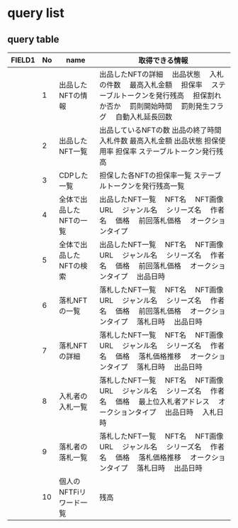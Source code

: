 # query list

## query table

|FIELD1|No            |name                                                                                    |取得できる情報                                                                                 |
|------|--------------|----------------------------------------------------------------------------------------|----------------------------------------------------------------------------------------|
|      |1             |出品したNFTの情報                                                                              |出品したNFTの詳細 　出品状態 　入札の件数 　最高入札金額 　担保率 　ステーブルトークンを発行残高 　担保割れか否か 　罰則開始時間 　罰則発生フラグ 　自動入札延長回数|
|      |2             |出品したNFT一覧                                                                               |出品しているNFTの数 出品の終了時間 入札件数 最高入札金額 出品状態 担保使用率 担保率 ステーブルトークン発行残高                            |
|      |3             |CDPした一覧                                                                                 |担保した各NFTの担保率一覧 ステーブルトークンを発行残高一覧                                                         |
|      |4             |全体で出品したNFTの一覧                                                                           |出品したNFT一覧 　NFT名 　NFT画像URL 　ジャンル名 　シリーズ名 　作者名 　価格 　前回落札価格 　オークションタイプ                     |
|      |5             |全体で出品したNFTの検索                                                                           |出品したNFT一覧 　NFT名 　NFT画像URL 　ジャンル名 　シリーズ名 　作者名 　価格 　前回落札価格 　オークションタイプ 　出品日時               |
|      |6             |落札NFTの一覧                                                                                |落札したNFT一覧 　NFT名 　NFT画像URL 　ジャンル名 　シリーズ名 　作者名 　価格 　前回落札価格 　オークションタイプ 　落札日時 　出品日時         |
|      |7             |落札NFTの詳細                                                                                |落札したNFT一覧 　NFT名 　NFT画像URL 　ジャンル名 　シリーズ名 　作者名 　価格 　落札価格推移 　オークションタイプ 　落札日時 　出品日時         |
|      |8             |入札者の入札一覧                                                                                |落札したNFT一覧 　NFT名 　NFT画像URL 　ジャンル名 　シリーズ名 　作者名 　価格 　最上位入札者アドレス 　オークションタイプ 　出品日時 　入札日時     |
|      |9             |落札者の落札一覧                                                                                |落札したNFT一覧 　NFT名 　NFT画像URL 　ジャンル名 　シリーズ名 　作者名 　価格 　落札価格推移 　オークションタイプ 　落札日時 　出品日時         |
|      |10            |個人のNFTFiリワード一覧                                                                          |残高                                                                                      |

